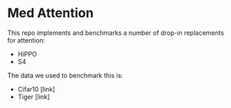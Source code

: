 # Med Attention
This repo implements and benchmarks a number of drop-in replacements for attention: 
- HiPPO
- S4

The data we used to benchmark this is:
- Cifar10 [link]
- Tiger [link]
